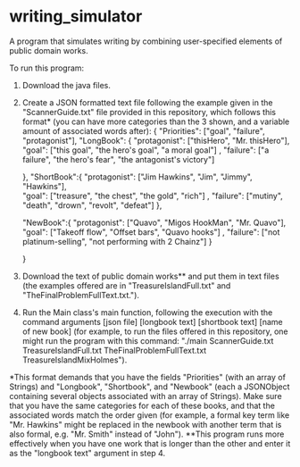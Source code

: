 # writing_simulator
A program that simulates writing by combining user-specified elements of public domain works.

To run this program: 
1. Download the java files. 
2. Create a JSON formatted text file following the example given in the "ScannerGuide.txt" file provided in this repository, which follows this format* (you can have more categories than the 3 shown, and a variable amount of associated words after):
    {
      "Priorities": ["goal", "failure", "protagonist"],
      "LongBook": {
        "protagonist": ["thisHero", "Mr. thisHero"],		
        "goal": ["this goal", "the hero's goal", "a moral goal"] ,
        "failure": ["a failure", "the hero's fear", "the antagonist's victory"]

      },
      "ShortBook":{
        "protagonist": ["Jim Hawkins", "Jim", "Jimmy", "Hawkins"],			
        "goal": ["treasure", "the chest", "the gold", "rich"] ,
        "failure": ["mutiny", "death", "drown", "revolt", "defeat"]
      },

      "NewBook":{
        "protagonist": ["Quavo", "Migos HookMan", "Mr. Quavo"],		
        "goal": ["Takeoff flow", "Offset bars", "Quavo hooks"] ,
        "failure": ["not platinum-selling", "not performing with 2 Chainz"]
      }

    }
3. Download the text of public domain works** and put them in text files (the examples offered are in "TreasureIslandFull.txt" and "TheFinalProblemFullText.txt.").
4. Run the Main class's main function, following the execution with the command arguments [json file] [longbook text] [shortbook text] [name of new book] (for example, to run the files offered in this repository, one might run the program with this command: "./main ScannerGuide.txt TreasureIslandFull.txt TheFinalProblemFullText.txt TreasureIslandMixHolmes"). 


*This format demands that you have the fields "Priorities" (with an array of Strings) and "Longbook", "Shortbook", and "Newbook" (each a JSONObject containing several objects associated with an array of Strings). Make sure that you have the same categories for each of these books, and that the associated words match the order given (for example, a formal key term like "Mr. Hawkins" might be replaced in the newbook with another term that is also formal, e.g. "Mr. Smith" instead of "John"). 
**This program runs more effectively when you have one work that is longer than the other and enter it as the "longbook text" argument in step 4.
